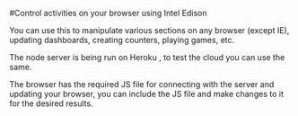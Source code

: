 #Control activities on your browser using Intel Edison 

You can use this to manipulate various sections on any browser (except IE), updating dashboards, creating counters, playing games, etc.

The node server is being run on Heroku , to test the cloud you can use the same.

The browser has the required JS file for connecting with the server and updating your browser, you can include the JS file and make changes to it for the desired results.
